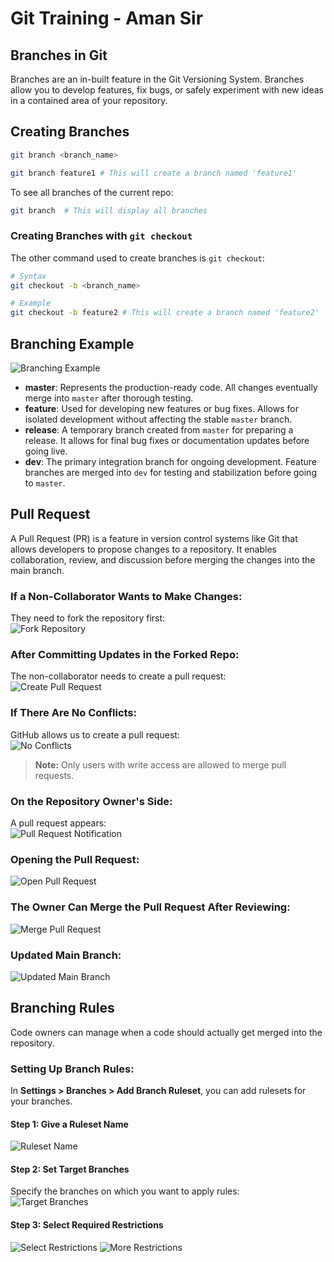 # Git Training - Aman Sir

## Branches in Git
Branches are an in-built feature in the Git Versioning System. Branches allow you to develop features, fix bugs, or safely experiment with new ideas in a contained area of your repository.

## Creating Branches
```bash
git branch <branch_name>

git branch feature1 # This will create a branch named 'feature1'
```

To see all branches of the current repo:

```bash
git branch  # This will display all branches
```

### Creating Branches with `git checkout`
The other command used to create branches is `git checkout`:

```bash
# Syntax
git checkout -b <branch_name>

# Example
git checkout -b feature2 # This will create a branch named 'feature2'
```

## Branching Example
![Branching Example](<Screenshot 2025-02-03 161736.png>)

- **master**: Represents the production-ready code. All changes eventually merge into `master` after thorough testing.
- **feature**: Used for developing new features or bug fixes. Allows for isolated development without affecting the stable `master` branch.
- **release**: A temporary branch created from `master` for preparing a release. It allows for final bug fixes or documentation updates before going live.
- **dev**: The primary integration branch for ongoing development. Feature branches are merged into `dev` for testing and stabilization before going to `master`.


## Pull Request
A Pull Request (PR) is a feature in version control systems like Git that allows developers to propose changes to a repository. It enables collaboration, review, and discussion before merging the changes into the main branch.

### If a Non-Collaborator Wants to Make Changes:
They need to fork the repository first:<br>
![Fork Repository](image.png)

### After Committing Updates in the Forked Repo:
The non-collaborator needs to create a pull request:<br>
![Create Pull Request](image-1.png)

### If There Are No Conflicts:
GitHub allows us to create a pull request:<br>
![No Conflicts](image-2.png)

> **Note:** Only users with write access are allowed to merge pull requests.

### On the Repository Owner's Side:
A pull request appears:<br>
![Pull Request Notification](image-3.png)

### Opening the Pull Request:
![Open Pull Request](image-4.png)

### The Owner Can Merge the Pull Request After Reviewing:
![Merge Pull Request](image-5.png)

### Updated Main Branch:
![Updated Main Branch](image-6.png)

## Branching Rules
Code owners can manage when a code should actually get merged into the repository.

### Setting Up Branch Rules:
In **Settings > Branches > Add Branch Ruleset**, you can add rulesets for your branches.

#### Step 1: Give a Ruleset Name
![Ruleset Name](image-8.png)

#### Step 2: Set Target Branches
Specify the branches on which you want to apply rules:<br>
![Target Branches](image-9.png)

#### Step 3: Select Required Restrictions
![Select Restrictions](image-10.png)
![More Restrictions](image-11.png)
